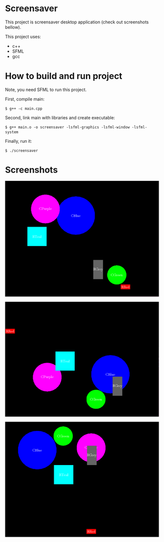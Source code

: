 # Screensaver

This project is screensaver desktop application (check out screenshots bellow). 

This project uses:
- c++
- SFML
- gcc

# How to build and run project

Note, you need SFML to run this project.

First, compile main:

```
$ g++ -c main.cpp
```

Second, link main with libraries and create executable:

```
$ g++ main.o -o screensaver -lsfml-graphics -lsfml-window -lsfml-system
```

Finally, run it:

```
$ ./screensaver
```

# Screenshots

![screenshot 1](./imgs/sc1.png)

![screenshot 2](./imgs/sc2.png)

![screenshot 3](./imgs/sc3.png)



